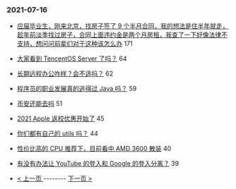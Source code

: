 ### 2021-07-16 
- [应届毕业生，刚来北京，找房子签了 9 个半月合同，我的想法是住半年就走，趁年前淡季找过房子，合同上面违约金是两个月房租，我查了一下好像法律不支持，想问问前辈们对于这种该怎么办](https://www.v2ex.com/t/789838) 171
- [大家看到 TencentOS Server 了吗？](https://www.v2ex.com/t/789822) 64
- [长期远程办公咋样？会不适吗？](https://www.v2ex.com/t/789852) 62
- [程序员的职业发展真的逃得过 Java 吗？](https://www.v2ex.com/t/789800) 59
- [币安还能去吗](https://www.v2ex.com/t/789851) 51
- [2021 Apple 返校优惠开始了](https://www.v2ex.com/t/789816) 45
- [你们都有自己的 utils 吗？](https://www.v2ex.com/t/789875) 44
- [性价比高的 CPU 推荐下，目前看中 AMD 3600 散装](https://www.v2ex.com/t/789825) 40
- [有没有办法让 YouTube 的登入和 Google 的登入分离？](https://www.v2ex.com/t/789857) 39 

- [ < 上一页 ](https://github.com/able8/v2ex-hot-record/blob/master/2021-07-15.md) -------- [ 下一页 > ](https://github.com/able8/v2ex-hot-record/blob/master/2021-07-17.md)